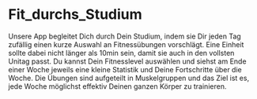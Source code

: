# Fit_durchs_Studium

Unsere App begleitet Dich durch Dein Studium, indem sie Dir jeden Tag zufällig einen kurze Auswahl an Fitnessübungen vorschlägt. Eine Einheit sollte dabei nicht länger als 10min sein, damit sie auch in den vollsten Unitag passt. 
Du kannst Dein Fitnesslevel auswählen und siehst am Ende einer Woche jeweils eine kleine Statistik und Deine Fortschritte über die Woche.
Die Übungen sind aufgeteilt in Muskelgruppen und das Ziel ist es, jede Woche möglichst effektiv Deinen ganzen Körper zu trainieren.
